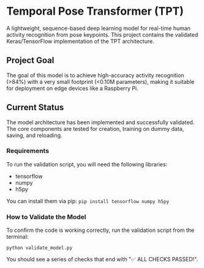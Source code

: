 # Temporal Pose Transformer (TPT)

A lightweight, sequence-based deep learning model for real-time human activity recognition from pose keypoints. This project contains the validated Keras/TensorFlow implementation of the TPT architecture.

## Project Goal

The goal of this model is to achieve high-accuracy activity recognition (>84%) with a very small footprint (<0.10M parameters), making it suitable for deployment on edge devices like a Raspberry Pi.

## Current Status

The model architecture has been implemented and successfully validated. The core components are tested for creation, training on dummy data, saving, and reloading.

### Requirements

To run the validation script, you will need the following libraries:
- tensorflow
- numpy
- h5py

You can install them via pip:
`pip install tensorflow numpy h5py`

### How to Validate the Model

To confirm the code is working correctly, run the validation script from the terminal:

`python validate_model.py`

You should see a series of checks that end with "✅ ALL CHECKS PASSED!".